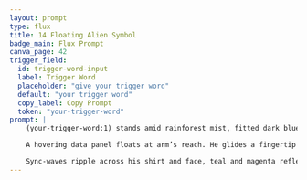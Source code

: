 ```yaml
---
layout: prompt
type: flux
title: 14 Floating Alien Symbol
badge_main: Flux Prompt
canva_page: 42
trigger_field:
  id: trigger-word-input
  label: Trigger Word
  placeholder: "give your trigger word"
  default: "your trigger word"
  copy_label: Copy Prompt
  token: "your-trigger-word"
prompt: |
    (your-trigger-word:1) stands amid rainforest mist, fitted dark blue T-shirt gathering dew under bioluminescent canopy glow.

    A hovering data panel floats at arm’s reach. He glides a fingertip along a magenta alien symbol etched in light; the symbol responds with shimmering pulses.

    Sync-waves ripple across his shirt and face, teal and magenta reflections lighting his awe-filled eyes. Surrounding vines, suspended droplets, and luminous spores echo the panel’s rhythm, rendering the moment in hyperreal, cinematic clarity.
---
```

